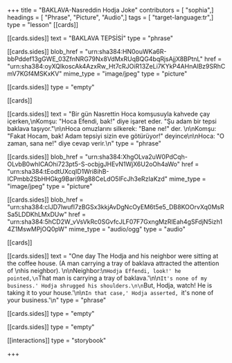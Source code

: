 +++
title = "BAKLAVA-Nasreddin Hodja Joke"
contributors = [ "sophia",]
headings = [ "Phrase", "Picture", "Audio",]
tags = [ "target-language:tr",]
type = "lesson"
[[cards]]

[[cards.sides]]
text = "BAKLAVA TEPSİSİ"
type = "phrase"

[[cards.sides]]
blob_href = "urn:sha384:HN0ouWKa6R-bbPddef13gGWE_03ZfnNRG79Nx8VdMxRUqBQG4bqRjsAjjX8BPtnL"
href = "urn:sha384:oyXQlkoscAk4AzxRw_Ht7cRJOiR13ZeLi7KYkP4AHnAlBz9SRhCmV7KGf4MSKxKV"
mime_type = "image/jpeg"
type = "picture"

[[cards.sides]]
type = "empty"

[[cards]]

[[cards.sides]]
text = "Bir gün Nasrettin Hoca komşusuyla kahvede çay içerken,\nKomşu: \"Hoca Efendi, bak!\" diye işaret eder. \"Şu adam bir tepsi baklava taşıyor.\"\n\nHoca omuzlarını silkerek: \"Bane ne!\" der. \n\nKomşu: \"Fakat Hocam, bak! Adam tepsiyi sizin eve götürüyor!\" deyince\n\nHoca: \"O zaman, sana ne!\" diye cevap verir.\n"
type = "phrase"

[[cards.sides]]
blob_href = "urn:sha384:XhgOLva2uW0PdCqh-OLvbB0whICAOhi723pt5-S-ocbjgJHEvN1WjX6U2oOh4aWo"
href = "urn:sha384:tEodtUXcqID1Wri8ihB-ICPmbb2SbHHGkg9Bari9Rg88CeLdO5lFcJh3eRzIaKzd"
mime_type = "image/jpeg"
type = "picture"

[[cards.sides]]
blob_href = "urn:sha384:clJD7lwufI7zBGSx3kkjAvDgNcOyEM6t5e5_DB8KOOrvXq0MsRSa5LDDKhLMxDUw"
href = "urn:sha384:5hCD2W_vVsVkRc0SGvfcJLF07F7GxngMzRlEah4gSFdjN5izh14Z1MswMPjOQ0pW"
mime_type = "audio/ogg"
type = "audio"

[[cards]]

[[cards.sides]]
text = "One day The Hodja and his neighbor were sitting at the coffee house. (A man carrying a tray of baklava attracted the attention of \nhis neighbor). \n\nNeighbor:\n`Hodja Effendi, look!' he pointed,\n`That man is carrying a tray of baklava.'\n\n`It's none of my business.' Hodja shrugged his shoulders.\n\n`But, Hodja, watch! He is taking it to your house.'\n\n`In that case,' Hodja asserted, `it's none of your business.'\n"
type = "phrase"

[[cards.sides]]
type = "empty"

[[cards.sides]]
type = "empty"

[[interactions]]
type = "storybook"

+++
